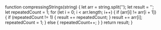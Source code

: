<!-- Compressing Strings -->

<!-- Normal Solution -->

<!-- 
given a string
split into arr
set counter
add to result-->

function compressingStrings(string) {
  let arr = string.split('');
  let result = '';
  let repeatedCount = 1;
  for (let i = 0; i < arr.length; i++) {
    if (arr[i] != arr[i + 1]) {
      if (repeatedCount != 1) {
        result += repeatedCount;
      }
      result += arr[i];
      repeatedCount = 1;
    } else {
      repeatedCount++;
    }
  }
  return result;
}